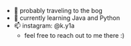 - 👋 probably traveling to the bog
- 🌱 currently learning Java and Python
- 📫 instagram: @k.y1a
  -  feel free to reach out to me there :)

<!---
penamantek/penamantek is a ✨ special ✨ repository because its `README.md` (this file) appears on your GitHub profile.
You can click the Preview link to take a look at your changes.
--->
